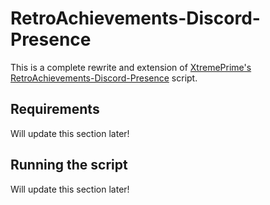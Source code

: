 # RetroAchievements-Discord-Presence

This is a complete rewrite and extension of [XtremePrime's](https://github.com/XtremePrime) [RetroAchievements-Discord-Presence](https://github.com/XtremePrime/RetroAchievements-Discord-Presence) script.

## Requirements

Will update this section later!

## Running the script

Will update this section later!